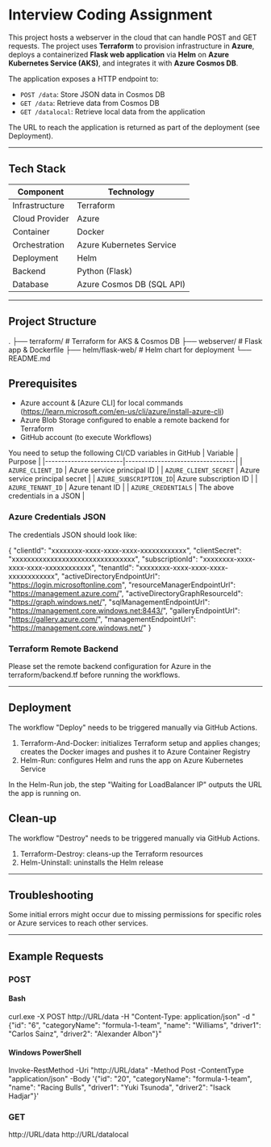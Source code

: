 # Interview Coding Assignment

This project hosts a webserver in the cloud that can handle POST and GET requests. The project uses **Terraform** to provision infrastructure in **Azure**, deploys a containerized **Flask web application** via **Helm** on **Azure Kubernetes Service (AKS)**, and integrates it with **Azure Cosmos DB**.

The application exposes a HTTP endpoint to:
- `POST /data`: Store JSON data in Cosmos DB
- `GET /data`: Retrieve data from Cosmos DB
- `GET /datalocal`: Retrieve local data from the application

The URL to reach the application is returned as part of the deployment (see Deployment).

---

## Tech Stack

| Component      | Technology                |
|----------------|----------------------------|
| Infrastructure | Terraform                  |
| Cloud Provider | Azure                      |
| Container      | Docker                     |
| Orchestration  | Azure Kubernetes Service   |
| Deployment     | Helm                       |
| Backend        | Python (Flask)             |
| Database       | Azure Cosmos DB (SQL API)  |

---

## Project Structure
. 
├── terraform/ # Terraform for AKS & Cosmos DB 
├── webserver/ # Flask app & Dockerfile 
├── helm/flask-web/ # Helm chart for deployment 
└── README.md

## Prerequisites

- Azure account & [Azure CLI] for local commands (https://learn.microsoft.com/en-us/cli/azure/install-azure-cli)
- Azure Blob Storage configured to enable a remote backend for Terraform
- GitHub account (to execute Workflows)

You need to setup the following CI/CD variables in GitHub
| Variable               | Purpose                          |
|------------------------|----------------------------------|
| `AZURE_CLIENT_ID`      | Azure service principal ID       |
| `AZURE_CLIENT_SECRET`  | Azure service principal secret   |
| `AZURE_SUBSCRIPTION_ID`| Azure subscription ID            |
| `AZURE_TENANT_ID`      | Azure tenant ID                  |
| `AZURE_CREDENTIALS`    | The above credentials in a JSON  |

### Azure Credentials JSON
The credentials JSON should look like:

{
  "clientId": "xxxxxxxx-xxxx-xxxx-xxxx-xxxxxxxxxxxx",
  "clientSecret": "xxxxxxxxxxxxxxxxxxxxxxxxxxxxxxxx",
  "subscriptionId": "xxxxxxxx-xxxx-xxxx-xxxx-xxxxxxxxxxxx",
  "tenantId": "xxxxxxxx-xxxx-xxxx-xxxx-xxxxxxxxxxxx",
  "activeDirectoryEndpointUrl": "https://login.microsoftonline.com",
  "resourceManagerEndpointUrl": "https://management.azure.com/",
  "activeDirectoryGraphResourceId": "https://graph.windows.net/",
  "sqlManagementEndpointUrl": "https://management.core.windows.net:8443/",
  "galleryEndpointUrl": "https://gallery.azure.com/",
  "managementEndpointUrl": "https://management.core.windows.net/"
}

### Terraform Remote Backend
Please set the remote backend configuration for Azure in the terraform/backend.tf before running the workflows.

---

## Deployment

The workflow "Deploy" needs to be triggered manually via GitHub Actions.

1. Terraform-And-Docker: initializes Terraform setup and applies changes; creates the Docker images and pushes it to Azure Container Registry
2. Helm-Run: configures Helm and runs the app on Azure Kubernetes Service

In the Helm-Run job, the step "Waiting for LoadBalancer IP" outputs the URL the app is running on.

## Clean-up
The workflow "Destroy" needs to be triggered manually via GitHub Actions.

1. Terraform-Destroy: cleans-up the Terraform resources
2. Helm-Uninstall: uninstalls the Helm release

---

## Troubleshooting

Some initial errors might occur due to missing permissions for specific roles or Azure services to reach other services.

---

## Example Requests

### POST
#### Bash
curl.exe -X POST http://URL/data -H "Content-Type: application/json" -d "{\"id\": \"6\", \"categoryName\": \"formula-1-team\", \"name\": \"Williams\", \"driver1\": \"Carlos Sainz\", \"driver2\": \"Alexander Albon\"}"
#### Windows PowerShell
Invoke-RestMethod -Uri "http://URL/data" -Method Post -ContentType "application/json" -Body '{"id": "20", "categoryName": "formula-1-team", "name": "Racing Bulls", "driver1": "Yuki Tsunoda", "driver2": "Isack Hadjar"}'

### GET
http://URL/data
http://URL/datalocal
